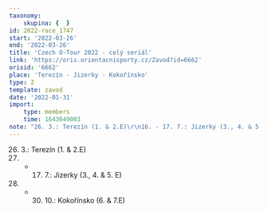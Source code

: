 ```yaml
---
taxonomy:
    skupina: {  }
id: 2022-race_1747
start: '2022-03-26'
end: '2022-03-26'
title: 'Czech O-Tour 2022 - celý seriál'
link: 'https://oris.orientacnisporty.cz/Zavod?id=6662'
orisid: '6662'
place: 'Terezín - Jizerky - Kokořínsko'
type: Z
template: zavod
date: '2022-01-31'
import:
    type: members
    time: 1643649003
note: "26. 3.: Terezín (1. & 2.E)\r\n16. - 17. 7.: Jizerky (3., 4. & 5. E)\r\n29. - 30. 10.: Kokořínsko (6. & 7.E)"
---
```


26. 3.: Terezín (1. & 2.E)
16. - 17. 7.: Jizerky (3., 4. & 5. E)
29. - 30. 10.: Kokořínsko (6. & 7.E)
